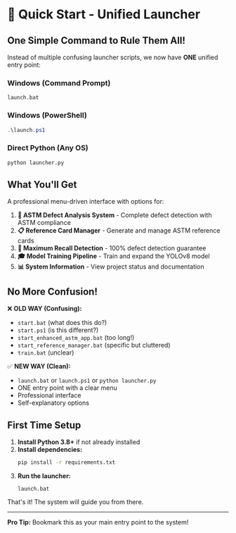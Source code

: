 # 🚀 Quick Start - Unified Launcher

## One Simple Command to Rule Them All!

Instead of multiple confusing launcher scripts, we now have **ONE** unified entry point:

### Windows (Command Prompt)
```batch
launch.bat
```

### Windows (PowerShell)  
```powershell
.\launch.ps1
```

### Direct Python (Any OS)
```bash
python launcher.py
```

## What You'll Get

A professional menu-driven interface with options for:

1. **🔧 ASTM Defect Analysis System** - Complete defect detection with ASTM compliance
2. **📋 Reference Card Manager** - Generate and manage ASTM reference cards  
3. **🎯 Maximum Recall Detection** - 100% defect detection guarantee
4. **🎓 Model Training Pipeline** - Train and expand the YOLOv8 model
5. **📊 System Information** - View project status and documentation

## No More Confusion!

❌ **OLD WAY (Confusing):**
- `start.bat` (what does this do?)
- `start.ps1` (is this different?)
- `start_enhanced_astm_app.bat` (too long!)
- `start_reference_manager.bat` (specific but cluttered)
- `train.bat` (unclear)

✅ **NEW WAY (Clean):**
- `launch.bat` or `launch.ps1` or `python launcher.py`
- ONE entry point with a clear menu
- Professional interface
- Self-explanatory options

## First Time Setup

1. **Install Python 3.8+** if not already installed
2. **Install dependencies:**
   ```bash
   pip install -r requirements.txt
   ```
3. **Run the launcher:**
   ```batch
   launch.bat
   ```

That's it! The system will guide you from there.

---

**Pro Tip:** Bookmark this as your main entry point to the system!
